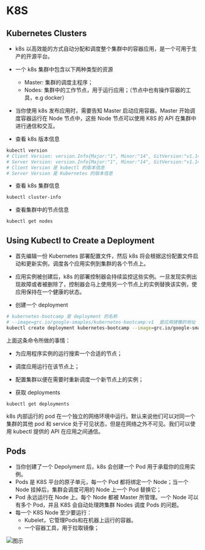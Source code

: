 # K8S

## Kubernetes Clusters

- k8s 以高效能的方式自动分配和调度整个集群中的容器应用，是一个可用于生产的开源平台。
- 一个 k8s 集群中包含以下两种类型的资源
  - Master: 集群的调度主程序；
  - Nodes: 集群中的工作节点，用于运行应用；（节点中也有操作容器的工具，e.g docker）
- 当你使用 k8s 发布应用时，需要告知 Master 启动应用容器。Master 开始调度容器运行在 Node 节点中，这些 Node 节点可以使用 K8S 的 API 在集群中进行通信和交互。

- 查看 k8s 版本信息
```bash
kubectl version
# Client Version: version.Info{Major:"1", Minor:"14", GitVersion:"v1.14.7", GitCommit:"8fca2ec50a6133511b771a11559e24191b1aa2b4", GitTreeState:"clean", BuildDate:"2019-09-18T14:47:22Z", GoVersion:"go1.12.9", Compiler:"gc", Platform:"darwin/amd64"}
# Server Version: version.Info{Major:"1", Minor:"14", GitVersion:"v1.14.7", GitCommit:"8fca2ec50a6133511b771a11559e24191b1aa2b4", GitTreeState:"clean", BuildDate:"2019-09-18T14:39:02Z", GoVersion:"go1.12.9", Compiler:"gc", Platform:"linux/amd64"}
# Client Version 是 kubectl 的版本信息
# Server Version 是 Kubernetes 的版本信息
```

- 查看 k8s 集群信息
```bash
kubectl cluster-info
```

- 查看集群中的节点信息
```bash
kubectl get nodes
```

## Using Kubectl to Create a Deployment

- 首先编辑一份 Kubernetes 部署配置文件，然后 k8s 将会根据这份配置文件启动和更新实例，调度各个应用实例到集群的各个节点上。
- 应用实例被创建后，k8s 的部署控制器会持续监控这些实例。一旦发现实例出现故障或者被删除了，控制器会马上使用另一个节点上的实例替换该实例，使应用保持在一个健康的状态。

- 创建一个 deployment

```bash
# kubernetes-bootcamp 是 deployment 的名称
# --image=grc.io/google-smaples/kubernetes-bootcamp:v1  是应用镜像的地址
kubectl create deployment kubernetes-bootcamp --image=grc.io/google-smaples/kubernetes-bootcamp:v1
```

上面这条命令所做的事情：
  - 为应用程序实例的运行搜索一个合适的节点；
  - 调度应用运行在该节点上；
  - 配置集群以便在需要时重新调度一个新节点上的实例；

- 获取 deployments

```bash
kubectl get deployments
```

k8s 内部运行的 pod 在一个独立的网络环境中运行。默认来说他们可以对同一个集群的其他 pod 和 service 处于可见状态，但是在网络之外不可见。我们可以使用 kubectl 提供的 API 在应用之间通信。

## Pods

- 当你创建了一个 Depolyment 后，k8s 会创建一个 Pod 用于承载你的应用实例。
- Pods 是 K8S 平台的原子单元，每一个 Pod 都将绑定一个 Node；当一个 Node 挂掉后，集群会调度可用的 Node 上一个 Pod 替换它；
- Pod 永远运行在 Node 上。每个 Node 都被 Master 所管理。一个 Node 可以有多个 Pod，并且 K8S 会自动处理跨集群 Nodes 调度 Pods 的问题。
- 每一个 K8S Node 至少要运行：
  - Kubelet，它管理Pods和在机器上运行的容器。
  - 一个容器工具，用于拉取镜像；

![图示](http://shadows-mall.oss-cn-shenzhen.aliyuncs.com/images/blogs/other/Jietu20191129-174359.png)